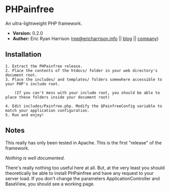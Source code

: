 PHPainfree 
==========

An ultra-lightweight PHP framework.

+ **Version:** 0.2.0
+ **Auther:** Eric Ryan Harrison (<me@ericharrison.info> || [blog](http://ericharrison.info) || [company](http://februaryfalling.com))

Installation
------------

	1. Extract the PHPainfree release.
	2. Place the contents of the htdocs/ folder in your web directory's document root.
	3. Place the includes/ and templates/ folders somewhere accessible to your PHP's include root.

		(If you can't mess with your include root, you should be able to place these folders inside your document root)

	4. Edit includes/Painfree.php. Modify the $PainfreeConfig variable to match your application configuration.
	5. Run and enjoy!
	
Notes
-----

This really has only been tested in Apache. This is the first "release" of the framework. 

*Nothing is well documented.*

There's really nothing too useful here at all. But, at the very least you should theoretically be able to install PHPainfree and have any request to your server load. If you don't change the parameters ApplicationController and BaseView, you should see a working page.


